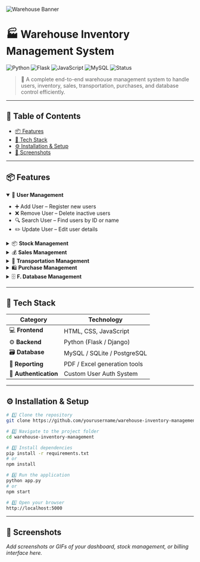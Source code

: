 ![Warehouse Banner](https://img.shields.io/badge/Warehouse_Inventory_Management_System-Optimized_for_Efficiency-blueviolet?style=for-the-badge&logo=github)

# 🏭 Warehouse Inventory Management System  

![Python](https://img.shields.io/badge/Python-3.10%2B-blue?logo=python&logoColor=white)
![Flask](https://img.shields.io/badge/Flask-Backend-black?logo=flask&logoColor=white)
![JavaScript](https://img.shields.io/badge/Frontend-JavaScript-yellow?logo=javascript&logoColor=black)
![MySQL](https://img.shields.io/badge/Database-MySQL-orange?logo=mysql&logoColor=white)
![Status](https://img.shields.io/badge/Status-Active-success)

> 🚀 A complete end-to-end warehouse management system to handle users, inventory, sales, transportation, purchases, and database control efficiently.

---

## 🧭 Table of Contents
- [📦 Features](#-features)
- [🧰 Tech Stack](#-tech-stack)
- [⚙️ Installation & Setup](#️-installation--setup)
- [📸 Screenshots](#-screenshots)

---

## 📦 Features  

<details open>
<summary>👥 <b>User Management</b></summary>

- ➕ Add User – Register new users  
- ❌ Remove User – Delete inactive users  
- 🔍 Search User – Find users by ID or name  
- ✏️ Update User – Edit user details  

</details>

<details>
<summary>📦 <b>Stock Management</b></summary>

- 🆕 Add New Product – Insert items into inventory  
- 🛠️ Update Product Info – Modify product details  
- 🗑️ Remove Product – Delete outdated items  
- 🔎 Search Product – Find products quickly  

</details>

<details>
<summary>💰 <b>Sales Management</b></summary>

- 🛒 Sell Product – Record and track sales  
- 🧾 Generate GST Bill / Invoice – Calculate tax and print invoices  

</details>

<details>
<summary>🚚 <b>Transportation Management</b></summary>

- 🚛 Transport Vehicle Info – Manage vehicles and drivers  
- 📦 Track Goods – Monitor incoming/outgoing items  
- 🧭 Manage Shipping Info – Maintain shipping details  

</details>

<details>
<summary>🛍️ <b>Purchase Management</b></summary>

- 📝 Place Orders – Create purchase requests  
- 📋 List Orders – Review all active/completed orders  
- ❌ Cancel / Update Orders – Modify or remove existing ones  

</details>

<details>
<summary>🗄️ <b>F. Database Management</b></summary>

- 🧱 Create Database – Initialize tables and schemas  
- 🧹 Delete Database – Reset or remove all data  
- ✏️ Update / Drop Tables – Modify or drop specific tables  

</details>

---

## 🧰 Tech Stack  

| Category | Technology |
|-----------|-------------|
| 💻 **Frontend** | HTML, CSS, JavaScript |
| ⚙️ **Backend** | Python (Flask / Django) |
| 🗃️ **Database** | MySQL / SQLite / PostgreSQL |
| 🧾 **Reporting** | PDF / Excel generation tools |
| 🔐 **Authentication** | Custom User Auth System |

---

## ⚙️ Installation & Setup  

```bash
# 1️⃣ Clone the repository
git clone https://github.com/yourusername/warehouse-inventory-management.git

# 2️⃣ Navigate to the project folder
cd warehouse-inventory-management

# 3️⃣ Install dependencies
pip install -r requirements.txt
# or
npm install

# 4️⃣ Run the application
python app.py
# or
npm start

# 5️⃣ Open your browser
http://localhost:5000
```

---

## 📸 Screenshots  

_Add screenshots or GIFs of your dashboard, stock management, or billing interface here._  

